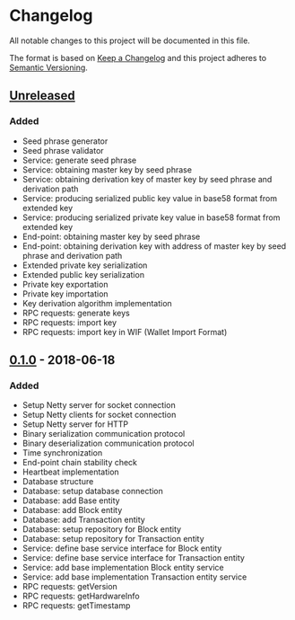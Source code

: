 # Changelog
All notable changes to this project will be documented in this file.

The format is based on [Keep a Changelog](http://keepachangelog.com/en/1.0.0/)
and this project adheres to [Semantic Versioning](http://semver.org/spec/v2.0.0.html).

## [Unreleased]
### Added
- Seed phrase generator
- Seed phrase validator
- Service: generate seed phrase
- Service: obtaining master key by seed phrase
- Service: obtaining derivation key of master key by seed phrase and derivation path
- Service: producing serialized public key value in base58 format from extended key
- Service: producing serialized private key value in base58 format from extended key
- End-point: obtaining master key by seed phrase
- End-point: obtaining derivation key with address of master key by seed phrase and derivation path
- Extended private key serialization
- Extended public key serialization
- Private key exportation
- Private key importation
- Key derivation algorithm implementation
- RPC requests: generate keys
- RPC requests: import key
- RPC requests: import key in WIF (Wallet Import Format)

## [0.1.0] - 2018-06-18
### Added
- Setup Netty server for socket connection
- Setup Netty clients for socket connection
- Setup Netty server for HTTP
- Binary serialization communication protocol
- Binary deserialization communication protocol
- Time synchronization
- End-point chain stability check
- Heartbeat implementation
- Database structure
- Database: setup database connection
- Database: add Base entity
- Database: add Block entity
- Database: add Transaction entity
- Database: setup repository for Block entity
- Database: setup repository for Transaction entity
- Service: define base service interface for Block entity
- Service: define base service interface for Transaction entity
- Service: add base implementation Block entity service
- Service: add base implementation Transaction entity service
- RPC requests: getVersion
- RPC requests: getHardwareInfo
- RPC requests: getTimestamp

[Unreleased]: https://github.com/OpenFuturePlatform/open-chain/compare/master...sprint
[0.1.0]: https://github.com/OpenFuturePlatform/open-chain/compare/fea19b11de90c89689eff8d2187fd332ee566d19...v0.1.0